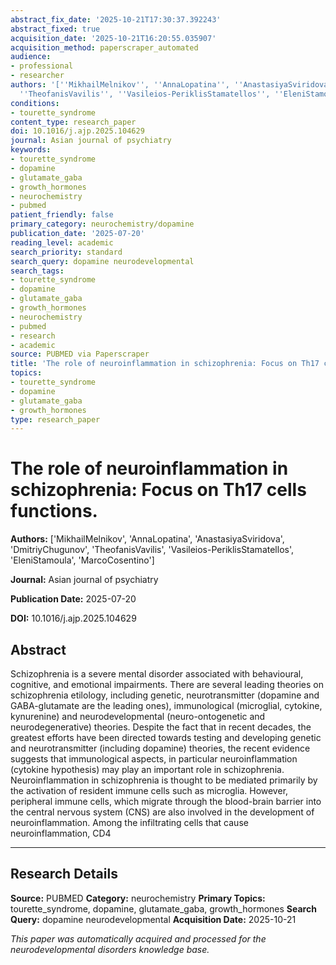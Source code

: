 ```yaml
---
abstract_fix_date: '2025-10-21T17:30:37.392243'
abstract_fixed: true
acquisition_date: '2025-10-21T16:20:55.035907'
acquisition_method: paperscraper_automated
audience:
- professional
- researcher
authors: '[''MikhailMelnikov'', ''AnnaLopatina'', ''AnastasiyaSviridova'', ''DmitriyChugunov'',
  ''TheofanisVavilis'', ''Vasileios-PeriklisStamatellos'', ''EleniStamoula'', ''MarcoCosentino'']'
conditions:
- tourette_syndrome
content_type: research_paper
doi: 10.1016/j.ajp.2025.104629
journal: Asian journal of psychiatry
keywords:
- tourette_syndrome
- dopamine
- glutamate_gaba
- growth_hormones
- neurochemistry
- pubmed
patient_friendly: false
primary_category: neurochemistry/dopamine
publication_date: '2025-07-20'
reading_level: academic
search_priority: standard
search_query: dopamine neurodevelopmental
search_tags:
- tourette_syndrome
- dopamine
- glutamate_gaba
- growth_hormones
- neurochemistry
- pubmed
- research
- academic
source: PUBMED via Paperscraper
title: 'The role of neuroinflammation in schizophrenia: Focus on Th17 cells functions.'
topics:
- tourette_syndrome
- dopamine
- glutamate_gaba
- growth_hormones
type: research_paper
---
```


# The role of neuroinflammation in schizophrenia: Focus on Th17 cells functions.

**Authors:** ['MikhailMelnikov', 'AnnaLopatina', 'AnastasiyaSviridova', 'DmitriyChugunov', 'TheofanisVavilis', 'Vasileios-PeriklisStamatellos', 'EleniStamoula', 'MarcoCosentino']

**Journal:** Asian journal of psychiatry

**Publication Date:** 2025-07-20

**DOI:** 10.1016/j.ajp.2025.104629

## Abstract

Schizophrenia is a severe mental disorder associated with behavioural, cognitive, and emotional impairments. There are several leading theories on schizophrenia etilology, including genetic, neurotransmitter (dopamine and GABA-glutamate are the leading ones), immunological (microglial, cytokine, kynurenine) and neurodevelopmental (neuro-ontogenetic and neurodegenerative) theories. Despite the fact that in recent decades, the greatest efforts have been directed towards testing and developing genetic and neurotransmitter (including dopamine) theories, the recent evidence suggests that immunological aspects, in particular neuroinflammation (cytokine hypothesis) may play an important role in schizophrenia. Neuroinflammation in schizophrenia is thought to be mediated primarily by the activation of resident immune cells such as microglia. However, peripheral immune cells, which migrate through the blood-brain barrier into the central nervous system (CNS) are also involved in the development of neuroinflammation. Among the infiltrating cells that cause neuroinflammation, CD4

---

## Research Details

**Source:** PUBMED
**Category:** neurochemistry
**Primary Topics:** tourette_syndrome, dopamine, glutamate_gaba, growth_hormones
**Search Query:** dopamine neurodevelopmental
**Acquisition Date:** 2025-10-21

*This paper was automatically acquired and processed for the neurodevelopmental disorders knowledge base.*
